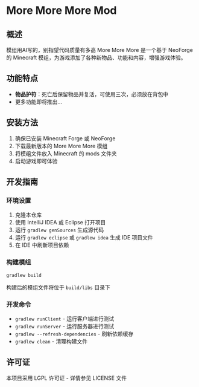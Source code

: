 
# More More More Mod

## 概述
模组用AI写的，别指望代码质量有多高
More More More 是一个基于 NeoForge 的 Minecraft 模组，为游戏添加了各种新物品、功能和内容，增强游戏体验。

## 功能特点
- **物品护符**：死亡后保留物品并复活，可使用三次，必须放在背包中
- 更多功能即将推出...

## 安装方法
1. 确保已安装 Minecraft Forge 或 NeoForge
2. 下载最新版本的 More More More 模组
3. 将模组文件放入 Minecraft 的 mods 文件夹
4. 启动游戏即可体验

## 开发指南
### 环境设置
1. 克隆本仓库
2. 使用 IntelliJ IDEA 或 Eclipse 打开项目
3. 运行 `gradlew genSources` 生成源代码
4. 运行 `gradlew eclipse` 或 `gradlew idea` 生成 IDE 项目文件
5. 在 IDE 中刷新项目依赖

### 构建模组
```
gradlew build
```
构建后的模组文件将位于 `build/libs` 目录下

### 开发命令
- `gradlew runClient` - 运行客户端进行测试
- `gradlew runServer` - 运行服务器进行测试
- `gradlew --refresh-dependencies` - 刷新依赖缓存
- `gradlew clean` - 清理构建文件

## 许可证
本项目采用 LGPL 许可证 - 详情参见 LICENSE 文件